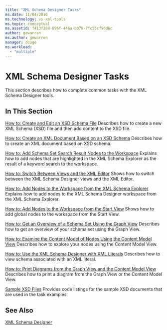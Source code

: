 ```yaml
---
title: "XML Schema Designer Tasks"
ms.date: 11/04/2016
ms.technology: vs-xml-tools
ms.topic: conceptual
ms.assetid: f413f208-696f-446a-bb78-7fc55cf96d6c
author: gewarren
ms.author: gewarren
manager: douge
ms.workload:
  - "multiple"
---
```

# XML Schema Designer Tasks
This section describes how to complete common tasks with the XML Schema Designer tools.

## In This Section
 [How to: Create and Edit an XSD Schema File](../xml-tools/how-to-create-and-edit-an-xsd-schema-file.md)
 Describes how to create a new XML Schema (XSD) file and then add content to the XSD file.

 [How to: Create an XML Document Based on an XSD Schema](../xml-tools/how-to-create-an-xml-document-based-on-an-xsd-schema.md)
 Describes how to create an XML document based on XSD schema.

 [How to: Add Schema Set Search Result Nodes to the Workspace](../xml-tools/how-to-add-schema-set-search-result-nodes-to-the-workspace.md)
 Explains how to add nodes that are highlighted in the XML Schema Explorer as the result of a keyword search to the workspace.

 [How to: Switch Between Views and the XML Editor](../xml-tools/how-to-switch-between-views-and-the-xml-editor.md)
 Shows how to switch between the XML Schema Designer views and the XML Editor.

 [How to: Add Nodes to the Workspace from the XML Schema Explorer](../xml-tools/how-to-add-nodes-to-the-workspace-from-the-xml-schema-explorer.md)
 Explains how to add nodes to the XML Schema Designer workspace from the XML Schema Explorer.

 [How to: Add Nodes to the Workspace from the Start View](../xml-tools/how-to-add-nodes-to-the-workspace-from-the-start-view.md)
 Shows how to add global nodes to the workspace from the Start View.

 [How to: Get an Overview of a Schema Set Using the Graph View](../xml-tools/how-to-get-an-overview-of-a-schema-set-using-the-graph-view.md)
 Describes how to get an overview of your schema set using the Graph View.

 [How to: Examine the Content Model of Nodes Using the Content Model View](../xml-tools/how-to-examine-the-content-model-of-nodes-using-the-content-model-view.md)
 Describes how to explore your nodes using the Content Model View.

 [How to: Use the XML Schema Designer with XML Literals](../xml-tools/how-to-use-the-xml-schema-designer-with-xml-literals.md)
 Describes how to view schema associated with an XML literal.

 [How to: Print Diagrams from the Graph View and the Content Model View](../xml-tools/how-to-print-diagrams-from-the-graph-view-and-the-content-model-view.md)
 Describes how to print a diagram from the Graph View or the Content Model View.

 [Sample XSD Files](../xml-tools/sample-xsd-files.md)
 Provides code listings for the sample XSD documents that are used in the task examples.

## See Also
 [XML Schema Designer](../xml-tools/xml-schema-designer.md)